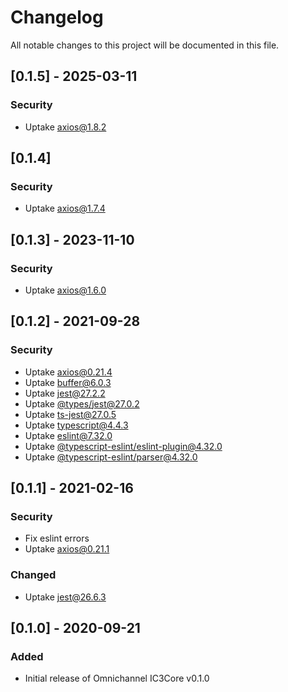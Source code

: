 # Changelog

All notable changes to this project will be documented in this file.

## [0.1.5] - 2025-03-11

### Security

- Uptake [axios@1.8.2](https://www.npmjs.com/package/axios/v/1.8.2)

## [0.1.4]

### Security

- Uptake [axios@1.7.4](https://www.npmjs.com/package/axios/v/1.7.4)

## [0.1.3] - 2023-11-10

### Security

- Uptake [axios@1.6.0](https://www.npmjs.com/package/axios/v/1.6.0)

## [0.1.2] - 2021-09-28

### Security

- Uptake [axios@0.21.4](https://www.npmjs.com/package/axios/v/0.21.4)
- Uptake [buffer@6.0.3](https://www.npmjs.com/package/buffer/v/6.0.3)
- Uptake [jest@27.2.2](https://www.npmjs.com/package/jest/v/27.2.2)
- Uptake [@types/jest@27.0.2](https://www.npmjs.com/package/@types/jest/v/27.0.2)
- Uptake [ts-jest@27.0.5](https://www.npmjs.com/package/ts-jest/v/27.0.5)
- Uptake [typescript@4.4.3](https://www.npmjs.com/package/typescript/v/4.4.3)
- Uptake [eslint@7.32.0](https://www.npmjs.com/package/eslint/v/7.32.0)
- Uptake [@typescript-eslint/eslint-plugin@4.32.0](https://www.npmjs.com/package/@typescript-eslint/eslint-plugin/v/4.32.0)
- Uptake [@typescript-eslint/parser@4.32.0](https://www.npmjs.com/package/@typescript-eslint/parser/v/4.32.0)

## [0.1.1] - 2021-02-16

### Security

- Fix eslint errors
- Uptake [axios@0.21.1](https://www.npmjs.com/package/axios/v/0.21.1)

### Changed

- Uptake [jest@26.6.3](https://www.npmjs.com/package/jest/v/26.6.3)

## [0.1.0] - 2020-09-21

### Added

- Initial release of Omnichannel IC3Core v0.1.0
